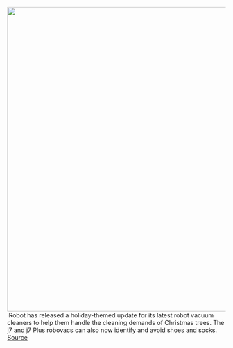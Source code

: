 <img src='https://cdn.vox-cdn.com/thumbor/llnOXLP9KfOAwbpgI1zb6uGbhmk=/0x0:2048x1541/1200x800/filters:focal(1022x788:1348x1114)/cdn.vox-cdn.com/uploads/chorus_image/image/70208632/Roomba_j7__Lifestyle_Hero.0.jpg' width='700px' /><br/>
iRobot has released a holiday-themed update for its latest robot vacuum cleaners to help them handle the cleaning demands of Christmas trees. The j7 and j7 Plus robovacs can also now identify and avoid shoes and socks.
<a href='https://www.theverge.com/2021/11/30/22809454/irobot-roomba-j7-plus-christmas-tree-clean-pine-needles-socks-shoes-transfer-mapping-data'> Source <a/>